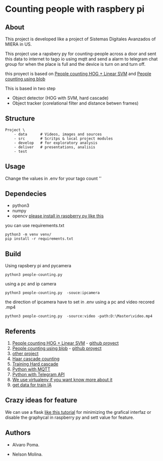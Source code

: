 # Counting people with raspbery pi

## About

This project is developed like a project of Sistemas Digitales Avanzados of MIERA in US.

This project use a rapsbery py for counting-people across a door and sent this data to internet to tago io using mqtt and send a alarm to telegram chat group for  when the place is full and the device is turn on and turn off.

this proyect is based on  [People counting HOG + Linear SVM](https://pyimagesearch.com/2018/08/13/opencv-people-counter/) and  [People counting using blob](https://blogs.wcode.org/2015/04/footfall-a-camera-based-people-counting-system-for-under-60/)

This is based in two step

- Object detector (HOG with SVM, hard cascade)
- Object tracker (corelational filter and distance betwen frames)

## Structure

    Project \
        - data      # Videos, images and sources
        - src       # Scritps & local project modules
        - develop   # for exploratory analysis
        - deliver   # presentations, analisis
        - test

## Usage


Change the values in .env  for your tago count
''

## Dependecies

- python3
- numpy
- opencv [please install in raspberry py like this](https://qengineering.eu/install-opencv-4.5-on-raspberry-pi-4.html)

you can use requirements.txt

    python3 -m venv venv/
    pip install -r requirements.txt

## Build

Using rapsbery pi  and pycamera

    python3 people-counting.py 

using a pc and ip camera

    python3 people-counting.py  -souce:ipcamera

the direction of ipcamera have to set in .env
using a pc and video recored .mp4

    python3 people-counting.py  -source:video -path:D:\Master\video.mp4

## Referents

1. [People counting HOG + Linear SVM](https://pyimagesearch.com/2018/08/13/opencv-people-counter/) - [github proyect](https://github.com/saimj7/People-Counting-in-Real-Time)
2. [People counting using blob](https://blogs.wcode.org/2015/04/footfall-a-camera-based-people-counting-system-for-under-60/) - [github proyect](https://github.com/WatershedArts/Footfall)
3. [other project](https://github.com/jeffskinnerbox/people-counter)
3. [Haar cascade counting](http://funvision.blogspot.com/2017/01/lbp-cascade-for-head-and-people.html)
4. [Training Hard cascade](https://pythonprogramming.net/haar-cascade-object-detection-python-opencv-tutorial/)
5. [Python with MQTT ]()
6. [Python with Telegram API]()
7. [We use virtualenv if you want know more about it](https://realpython.com/python-virtual-environments-a-primer/)
8. [get data for train IA](https://www.youtube.com/watch?v=z_6fPS5tDNU)


## Crazy ideas for feature

We can use a flask [like this tutorial](https://omes-va.com/videostreaming-flask-opencv-python/) for minimizing the grafical interfaz or disable the graphycal in raspberry py and sett value for feature.


## Authors

- Alvaro Poma.

- Nelson Molina.

